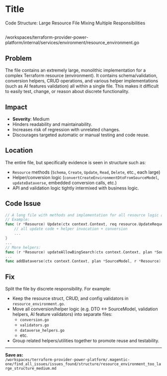 # Title

Code Structure: Large Resource File Mixing Multiple Responsibilities

##

/workspaces/terraform-provider-power-platform/internal/services/environment/resource_environment.go

## Problem

The file contains an extremely large, monolithic implementation for a complex Terraform resource (environment). It contains schema/validation, conversion helpers, CRUD operations, and various helper implementations (such as AI features validation) all within a single file. This makes it difficult to easily test, change, or reason about discrete functionality.

## Impact

- **Severity**: Medium
- Hinders readability and maintainability.
- Increases risk of regression with unrelated changes.
- Discourages targeted automatic or manual testing and code reuse.

## Location

The entire file, but specifically evidence is seen in structure such as:

- `Resource` methods (`Schema`, `Create`, `Update`, `Read`, `Delete`, etc., each large)
- Helper/conversion logic (`convertCreateEnvironmentDtoFromSourceModel`, `updateDataverse`, embedded conversion calls, etc.)
- API and validation logic tightly intermixed with business logic.

## Code Issue

```go
// A long file with methods and implementation for all resource logic and helper/conversion logic
// Example:
func (r *Resource) Update(ctx context.Context, req resource.UpdateRequest, resp *resource.UpdateResponse) {
    // all update code + helper invocation + conversion
    ...
}
...
// More helpers:
func (r *Resource) updateAllowBingSearch(ctx context.Context, plan *SourceModel) error
...
func addDataverse(ctx context.Context, plan *SourceModel, r *Resource) (string, error)
```

## Fix

Split the file by discrete responsibility. For example:

- Keep the resource struct, CRUD, and config validators in `resource_environment.go`.
- Move all conversion/helper logic (e.g. DTO <-> SourceModel, validation helpers, AI feature validators) into separate files:  
    - `conversion.go`
    - `validators.go`
    - `dataverse_helpers.go`
    - etc.
- Group related helpers/utilities together to promote reuse and testability.

---

**Save as:**  
`/workspaces/terraform-provider-power-platform/.magentic-one/find_all_issues/issues_found/structure/resource_environment_too_large_structure_medium.md`
